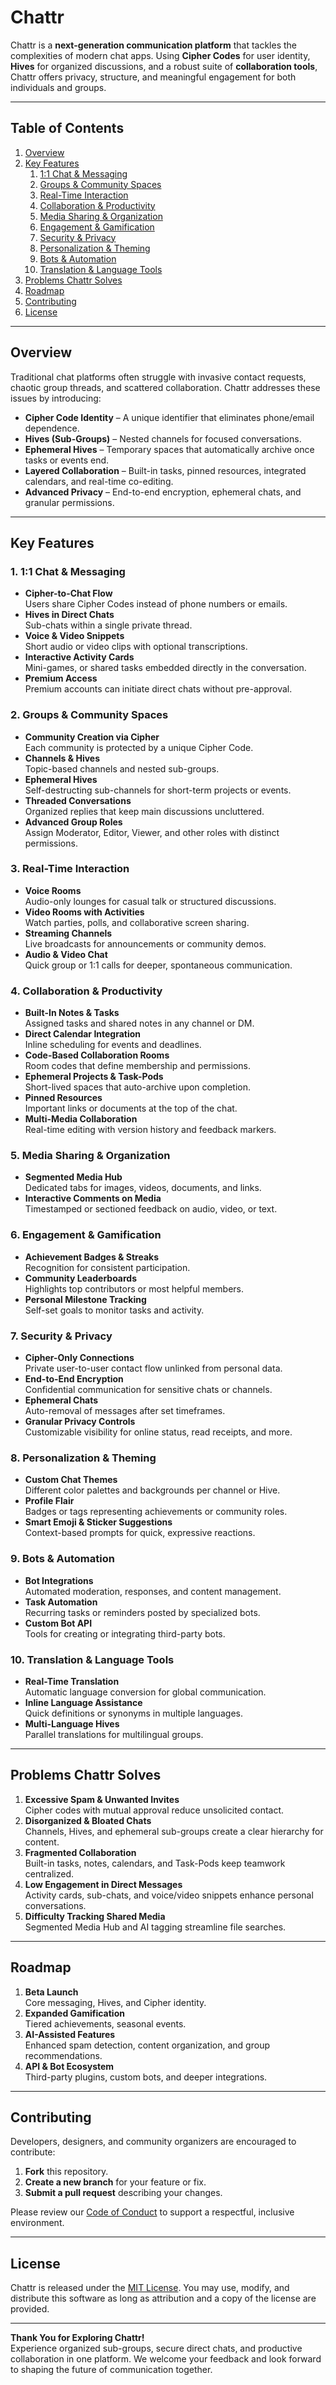 # Chattr

Chattr is a **next-generation communication platform** that tackles the complexities of modern chat apps. Using **Cipher Codes** for user identity, **Hives** for organized discussions, and a robust suite of **collaboration tools**, Chattr offers privacy, structure, and meaningful engagement for both individuals and groups.

---

## Table of Contents

1. [Overview](#overview)  
2. [Key Features](#key-features)  
   1. [1:1 Chat & Messaging](#1-11-chat--messaging)  
   2. [Groups & Community Spaces](#2-groups--community-spaces)  
   3. [Real-Time Interaction](#3-real-time-interaction)  
   4. [Collaboration & Productivity](#4-collaboration--productivity)  
   5. [Media Sharing & Organization](#5-media-sharing--organization)  
   6. [Engagement & Gamification](#6-engagement--gamification)  
   7. [Security & Privacy](#7-security--privacy)  
   8. [Personalization & Theming](#8-personalization--theming)  
   9. [Bots & Automation](#9-bots--automation)  
   10. [Translation & Language Tools](#10-translation--language-tools)  
3. [Problems Chattr Solves](#problems-chattr-solves)  
4. [Roadmap](#roadmap)  
5. [Contributing](#contributing)  
6. [License](#license)

---

## Overview

Traditional chat platforms often struggle with invasive contact requests, chaotic group threads, and scattered collaboration. Chattr addresses these issues by introducing:

- **Cipher Code Identity** – A unique identifier that eliminates phone/email dependence.  
- **Hives (Sub-Groups)** – Nested channels for focused conversations.  
- **Ephemeral Hives** – Temporary spaces that automatically archive once tasks or events end.  
- **Layered Collaboration** – Built-in tasks, pinned resources, integrated calendars, and real-time co-editing.  
- **Advanced Privacy** – End-to-end encryption, ephemeral chats, and granular permissions.

---

## Key Features

### 1. 1:1 Chat & Messaging

- **Cipher-to-Chat Flow**  
  Users share Cipher Codes instead of phone numbers or emails.  
- **Hives in Direct Chats**  
  Sub-chats within a single private thread.  
- **Voice & Video Snippets**  
  Short audio or video clips with optional transcriptions.  
- **Interactive Activity Cards**  
  Mini-games, or shared tasks embedded directly in the conversation.  
- **Premium Access**  
  Premium accounts can initiate direct chats without pre-approval.

### 2. Groups & Community Spaces

- **Community Creation via Cipher**  
  Each community is protected by a unique Cipher Code.  
- **Channels & Hives**  
  Topic-based channels and nested sub-groups.  
- **Ephemeral Hives**  
  Self-destructing sub-channels for short-term projects or events.  
- **Threaded Conversations**  
  Organized replies that keep main discussions uncluttered. 
- **Advanced Group Roles**  
  Assign Moderator, Editor, Viewer, and other roles with distinct permissions.

### 3. Real-Time Interaction

- **Voice Rooms**  
  Audio-only lounges for casual talk or structured discussions.  
- **Video Rooms with Activities**  
  Watch parties, polls, and collaborative screen sharing.  
- **Streaming Channels**  
  Live broadcasts for announcements or community demos.  
- **Audio & Video Chat**  
  Quick group or 1:1 calls for deeper, spontaneous communication.

### 4. Collaboration & Productivity

- **Built-In Notes & Tasks**  
  Assigned tasks and shared notes in any channel or DM.  
- **Direct Calendar Integration**  
  Inline scheduling for events and deadlines.  
- **Code-Based Collaboration Rooms**  
  Room codes that define membership and permissions.  
- **Ephemeral Projects & Task-Pods**  
  Short-lived spaces that auto-archive upon completion.  
- **Pinned Resources**  
  Important links or documents at the top of the chat.  
- **Multi-Media Collaboration**  
  Real-time editing with version history and feedback markers.

### 5. Media Sharing & Organization

- **Segmented Media Hub**  
  Dedicated tabs for images, videos, documents, and links.  
- **Interactive Comments on Media**  
  Timestamped or sectioned feedback on audio, video, or text.  

### 6. Engagement & Gamification

- **Achievement Badges & Streaks**  
  Recognition for consistent participation.  
- **Community Leaderboards**  
  Highlights top contributors or most helpful members.  
- **Personal Milestone Tracking**  
  Self-set goals to monitor tasks and activity.

### 7. Security & Privacy

- **Cipher-Only Connections**  
  Private user-to-user contact flow unlinked from personal data.  
- **End-to-End Encryption**  
  Confidential communication for sensitive chats or channels.  
- **Ephemeral Chats**  
  Auto-removal of messages after set timeframes.  
- **Granular Privacy Controls**  
  Customizable visibility for online status, read receipts, and more.

### 8. Personalization & Theming

- **Custom Chat Themes**  
  Different color palettes and backgrounds per channel or Hive.  
- **Profile Flair**  
  Badges or tags representing achievements or community roles.  
- **Smart Emoji & Sticker Suggestions**  
  Context-based prompts for quick, expressive reactions.

### 9. Bots & Automation

- **Bot Integrations**  
  Automated moderation, responses, and content management.  
- **Task Automation**  
  Recurring tasks or reminders posted by specialized bots.  
- **Custom Bot API**  
  Tools for creating or integrating third-party bots.

### 10. Translation & Language Tools

- **Real-Time Translation**  
  Automatic language conversion for global communication.  
- **Inline Language Assistance**  
  Quick definitions or synonyms in multiple languages.  
- **Multi-Language Hives**  
  Parallel translations for multilingual groups.

---

## Problems Chattr Solves

1. **Excessive Spam & Unwanted Invites**  
   Cipher codes with mutual approval reduce unsolicited contact.  
2. **Disorganized & Bloated Chats**  
   Channels, Hives, and ephemeral sub-groups create a clear hierarchy for content.  
3. **Fragmented Collaboration**  
   Built-in tasks, notes, calendars, and Task-Pods keep teamwork centralized.  
4. **Low Engagement in Direct Messages**  
   Activity cards, sub-chats, and voice/video snippets enhance personal conversations.  
5. **Difficulty Tracking Shared Media**  
   Segmented Media Hub and AI tagging streamline file searches.

---

## Roadmap

1. **Beta Launch**  
   Core messaging, Hives, and Cipher identity.  
2. **Expanded Gamification**  
   Tiered achievements, seasonal events.  
3. **AI-Assisted Features**  
   Enhanced spam detection, content organization, and group recommendations.  
4. **API & Bot Ecosystem**  
   Third-party plugins, custom bots, and deeper integrations.

---

## Contributing

Developers, designers, and community organizers are encouraged to contribute:

1. **Fork** this repository.  
2. **Create a new branch** for your feature or fix.  
3. **Submit a pull request** describing your changes.

Please review our [Code of Conduct](#) to support a respectful, inclusive environment.

---

## License

Chattr is released under the [MIT License](LICENSE). You may use, modify, and distribute this software as long as attribution and a copy of the license are provided.

---

**Thank You for Exploring Chattr!**  
Experience organized sub-groups, secure direct chats, and productive collaboration in one platform. We welcome your feedback and look forward to shaping the future of communication together.